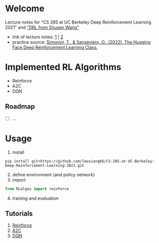 # Welcome

Lecture notes for "CS 285 at UC Berkeley Deep Reinforcement Learning 2021" and ["DRL from Shusen Wang"](https://github.com/wangshusen/DRL)

- link of lecture notes: [1](https://easydoc.net/doc/58895889/Rgs30sku/4HDBZBCk) | [2](https://easydoc.net/doc/51157811/QPvkNb8f/bSQpcGWZ)
- practice source: [Simonini, T., & Sanseviero, O.. (2022). The Hugging Face Deep Reinforcement Learning Class.](https://github.com/huggingface/deep-rl-class)


# Implemented RL Algorithms
- Reinforce
- A2C
- DQN

## Roadmap
- [ ] ...

# Usage
1. install
```
pip install git+https://github.com/leoxiang66/CS-285-at-UC-Berkeley-Deep-Reinforcement-Learning-2021.git
```
2. define environment (and policy network)
3. import 
```python
from RLalgos import reinforce
```
4. training and evaluation

## Tutorials
1. [Reinforce](https://colab.research.google.com/github/leoxiang66/CS-285-at-UC-Berkeley-Deep-Reinforcement-Learning-2021/blob/main/examples/reinforce_example.ipynb)
2. [A2C](https://colab.research.google.com/github/leoxiang66/CS-285-at-UC-Berkeley-Deep-Reinforcement-Learning-2021/blob/main/examples/A2C_example.ipynb)
3. [DQN](https://colab.research.google.com/drive/1ZfQEhtgoQ-MbmEvS8aGhmbvc5QS8hZs4?usp=sharing)
